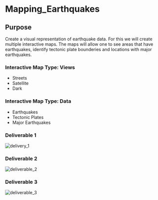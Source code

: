 # Mapping_Earthquakes

## Purpose

Create a visual representation of earthquake data. For this we will create multiple interactive maps. The maps will allow one to see areas that have earthquakes, identify tectonic plate bounderies and locations with major earthquakes. 

### Interactive Map Type: Views

* Streets
* Satellite
* Dark

### Interactive Map Type: Data

* Earthquakes
* Tectonic Plates
* Major Earthquakes

### Deliverable 1

![delivery_1](https://user-images.githubusercontent.com/104809098/192149308-7ec4b2a4-9d8f-4419-90e6-df82f6d9be8b.png)

### Deliverable 2

![deliverable_2](https://user-images.githubusercontent.com/104809098/192149337-a813368a-fc2c-446c-9b95-2c4f15fd06d7.png)

### Deliverable 3

![deliverable_3](https://user-images.githubusercontent.com/104809098/192149520-4dfe38f4-38ca-4757-bdfe-70b12c3cb584.png)



